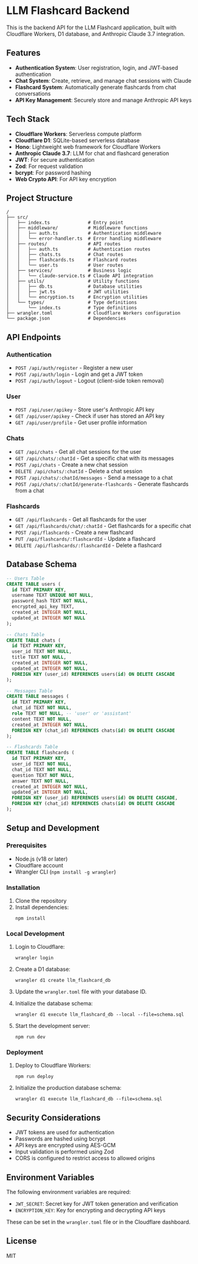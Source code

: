 # LLM Flashcard Backend

This is the backend API for the LLM Flashcard application, built with Cloudflare Workers, D1 database, and Anthropic Claude 3.7 integration.

## Features

- **Authentication System**: User registration, login, and JWT-based authentication
- **Chat System**: Create, retrieve, and manage chat sessions with Claude
- **Flashcard System**: Automatically generate flashcards from chat conversations
- **API Key Management**: Securely store and manage Anthropic API keys

## Tech Stack

- **Cloudflare Workers**: Serverless compute platform
- **Cloudflare D1**: SQLite-based serverless database
- **Hono**: Lightweight web framework for Cloudflare Workers
- **Anthropic Claude 3.7**: LLM for chat and flashcard generation
- **JWT**: For secure authentication
- **Zod**: For request validation
- **bcrypt**: For password hashing
- **Web Crypto API**: For API key encryption

## Project Structure

```
/
├── src/
│   ├── index.ts              # Entry point
│   ├── middleware/           # Middleware functions
│   │   ├── auth.ts           # Authentication middleware
│   │   └── error-handler.ts  # Error handling middleware
│   ├── routes/               # API routes
│   │   ├── auth.ts           # Authentication routes
│   │   ├── chats.ts          # Chat routes
│   │   ├── flashcards.ts     # Flashcard routes
│   │   └── user.ts           # User routes
│   ├── services/             # Business logic
│   │   └── claude-service.ts # Claude API integration
│   ├── utils/                # Utility functions
│   │   ├── db.ts             # Database utilities
│   │   ├── jwt.ts            # JWT utilities
│   │   └── encryption.ts     # Encryption utilities
│   └── types/                # Type definitions
│       └── index.ts          # Type definitions
├── wrangler.toml             # Cloudflare Workers configuration
└── package.json              # Dependencies
```

## API Endpoints

### Authentication

- `POST /api/auth/register` - Register a new user
- `POST /api/auth/login` - Login and get a JWT token
- `POST /api/auth/logout` - Logout (client-side token removal)

### User

- `POST /api/user/apikey` - Store user's Anthropic API key
- `GET /api/user/apikey` - Check if user has stored an API key
- `GET /api/user/profile` - Get user profile information

### Chats

- `GET /api/chats` - Get all chat sessions for the user
- `GET /api/chats/:chatId` - Get a specific chat with its messages
- `POST /api/chats` - Create a new chat session
- `DELETE /api/chats/:chatId` - Delete a chat session
- `POST /api/chats/:chatId/messages` - Send a message to a chat
- `POST /api/chats/:chatId/generate-flashcards` - Generate flashcards from a chat

### Flashcards

- `GET /api/flashcards` - Get all flashcards for the user
- `GET /api/flashcards/chat/:chatId` - Get flashcards for a specific chat
- `POST /api/flashcards` - Create a new flashcard
- `PUT /api/flashcards/:flashcardId` - Update a flashcard
- `DELETE /api/flashcards/:flashcardId` - Delete a flashcard

## Database Schema

```sql
-- Users Table
CREATE TABLE users (
  id TEXT PRIMARY KEY,
  username TEXT UNIQUE NOT NULL,
  password_hash TEXT NOT NULL,
  encrypted_api_key TEXT,
  created_at INTEGER NOT NULL,
  updated_at INTEGER NOT NULL
);

-- Chats Table
CREATE TABLE chats (
  id TEXT PRIMARY KEY,
  user_id TEXT NOT NULL,
  title TEXT NOT NULL,
  created_at INTEGER NOT NULL,
  updated_at INTEGER NOT NULL,
  FOREIGN KEY (user_id) REFERENCES users(id) ON DELETE CASCADE
);

-- Messages Table
CREATE TABLE messages (
  id TEXT PRIMARY KEY,
  chat_id TEXT NOT NULL,
  role TEXT NOT NULL, -- 'user' or 'assistant'
  content TEXT NOT NULL,
  created_at INTEGER NOT NULL,
  FOREIGN KEY (chat_id) REFERENCES chats(id) ON DELETE CASCADE
);

-- Flashcards Table
CREATE TABLE flashcards (
  id TEXT PRIMARY KEY,
  user_id TEXT NOT NULL,
  chat_id TEXT NOT NULL,
  question TEXT NOT NULL,
  answer TEXT NOT NULL,
  created_at INTEGER NOT NULL,
  updated_at INTEGER NOT NULL,
  FOREIGN KEY (user_id) REFERENCES users(id) ON DELETE CASCADE,
  FOREIGN KEY (chat_id) REFERENCES chats(id) ON DELETE CASCADE
);
```

## Setup and Development

### Prerequisites

- Node.js (v18 or later)
- Cloudflare account
- Wrangler CLI (`npm install -g wrangler`)

### Installation

1. Clone the repository
2. Install dependencies:
   ```
   npm install
   ```

### Local Development

1. Login to Cloudflare:
   ```
   wrangler login
   ```

2. Create a D1 database:
   ```
   wrangler d1 create llm_flashcard_db
   ```

3. Update the `wrangler.toml` file with your database ID.

4. Initialize the database schema:
   ```
   wrangler d1 execute llm_flashcard_db --local --file=schema.sql
   ```

5. Start the development server:
   ```
   npm run dev
   ```

### Deployment

1. Deploy to Cloudflare Workers:
   ```
   npm run deploy
   ```

2. Initialize the production database schema:
   ```
   wrangler d1 execute llm_flashcard_db --file=schema.sql
   ```

## Security Considerations

- JWT tokens are used for authentication
- Passwords are hashed using bcrypt
- API keys are encrypted using AES-GCM
- Input validation is performed using Zod
- CORS is configured to restrict access to allowed origins

## Environment Variables

The following environment variables are required:

- `JWT_SECRET`: Secret key for JWT token generation and verification
- `ENCRYPTION_KEY`: Key for encrypting and decrypting API keys

These can be set in the `wrangler.toml` file or in the Cloudflare dashboard.

## License

MIT
